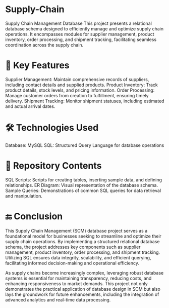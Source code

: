 # Supply-Chain
Supply Chain Management Database
This project presents a relational database schema designed to efficiently manage and optimize supply chain operations. It encompasses modules for supplier management, product inventory, order processing, and shipment tracking, facilitating seamless coordination across the supply chain.

# 🔧 Key Features
Supplier Management: Maintain comprehensive records of suppliers, including contact details and supplied products.
Product Inventory: Track product details, stock levels, and pricing information.
Order Processing: Manage customer orders from creation to fulfillment, ensuring timely delivery.
Shipment Tracking: Monitor shipment statuses, including estimated and actual arrival dates.

# 🛠 Technologies Used
Database: MySQL
SQL: Structured Query Language for database operations​

# 📁 Repository Contents
SQL Scripts: Scripts for creating tables, inserting sample data, and defining relationships.
ER Diagram: Visual representation of the database schema.
Sample Queries: Demonstrations of common SQL queries for data retrieval and manipulation.

# 🔚 Conclusion
This Supply Chain Management (SCM) database project serves as a foundational model for businesses seeking to streamline and optimize their supply chain operations. By implementing a structured relational database schema, the project addresses key components such as supplier management, product inventory, order processing, and shipment tracking. Utilizing SQL ensures data integrity, scalability, and efficient querying, facilitating informed decision-making and operational efficiency.​

As supply chains become increasingly complex, leveraging robust database systems is essential for maintaining transparency, reducing costs, and enhancing responsiveness to market demands. This project not only demonstrates the practical application of database design in SCM but also lays the groundwork for future enhancements, including the integration of advanced analytics and real-time data processing.​



